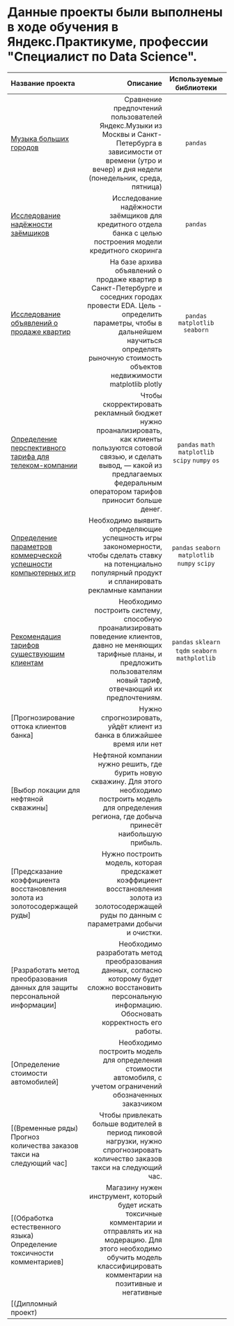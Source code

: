 # Данные проекты были выполнены в ходе обучения в Яндекс.Практикуме, профессии "Специалист по Data Science".
| Название проекта | Описание | Используемые библиотеки |
| :-------------------- | ---------------------: |:---------------------------:|
| [Музыка больших городов](https://github.com/Stalkerig/Project_Yandex/blob/main/1_Big_city_music/Ya_Music.ipynb) | Сравнение предпочтений пользователей Яндекс.Музыки из Москвы и Санкт-Петербурга в зависимости от времени (утро и вечер) и дня недели (понедельник, среда, пятница) | `pandas` |
| [Исследование надёжности заёмщиков](https://github.com/IvanGodin/Project_Yandex/blob/main/02_bank_data/bank_data.ipynb) | Исследование надёжности заёмщиков для кредитного отдела банка с целью построения модели кредитного скоринга |  `pandas` |
| [	Исследование объявлений о продаже квартир](https://github.com/IvanGodin/DS_ya_practicum/blob/main/03_apartment_sale_%20research/app_sale.ipynb) | На базе архива объявлений о продаже квартир в Санкт-Петербурге и соседних городах провести EDA. Цель - определить параметры, чтобы в дальнейшем научиться определять рыночную стоимость объектов недвижимости	matplotlib plotly  | `pandas` `matplotlib` `seaborn` |
|[Определение перспективного тарифа для телеком-компании](https://github.com/IvanGodin/DS_ya_practicum/blob/main/04_tariff_research/tariff_research.ipynb)|Чтобы скорректировать рекламный бюджет нужно проанализировать, как клиенты пользуются сотовой связью, и сделать вывод, — какой из предлагаемых федеральным оператором тарифов приносит больше денег.|`pandas` `math` `matplotlib` `scipy` `numpy` `os`|
|[Определение параметров коммерческой успешности компьютерных игр](https://github.com/IvanGodin/DS_ya_practicum/blob/main/05_game_dev_analytics/game_dev_analytics.ipynb)|Необходимо выявить определяющие успешность игры закономерности, чтобы сделать ставку на потенциально популярный продукт и спланировать рекламные кампании|`pandas` `seaborn` `matplotlib` `numpy` `scipy`|
|[Рекомендация тарифов существующим клиентам](https://github.com/IvanGodin/DS_ya_practicum/blob/main/06_mobile_tariffs/mobile_tariffs.ipynb)|Необходимо построить систему, способную проанализировать поведение клиентов, давно не меняющих тарифные планы, и предложить пользователям новый тариф, отвечающий их предпочтениям.|`pandas` `sklearn` `tqdm` `seaborn` `mathplotlib`|
|[Прогнозирование оттока клиентов банка]|Нужно спрогнозировать, уйдёт клиент из банка в ближайшее время или нет||
|[Выбор локации для нефтяной скважины]|Нефтяной компании нужно решить, где бурить новую скважину. Для этого необходимо построить модель для определения региона, где добыча принесёт наибольшую прибыль.||
|[Предсказание коэффициента восстановления золота из золотосодержащей руды]|Нужно построить модель, которая предскажет коэффициент восстановления золота из золотосодержащей руды по данным с параметрами добычи и очистки.||
|[Разработать метод преобразования данных для защиты персональной информации]|Необходимо разработать метод преобразования данных, согласно которому будет сложно восстановить персональную информацию. Обосновать корректность его работы.||
|[Определение стоимости автомобилей]|Необходимо построить модель для определения стоимости автомобиля, с учетом ограничений обозначенных заказчиком||
|[(Временные ряды) Прогноз количества заказов такси на следующий час]|Чтобы привлекать больше водителей в период пиковой нагрузки, нужно спрогнозировать количество заказов такси на следующий час.||
|[(Обработка естественного языка) Определение токсичности комментариев]|Магазину нужен инструмент, который будет искать токсичные комментарии и отправлять их на модерацию. Для этого необходимо обучить модель классифицировать комментарии на позитивные и негативные| |
|[(Дипломный проект) | | |

